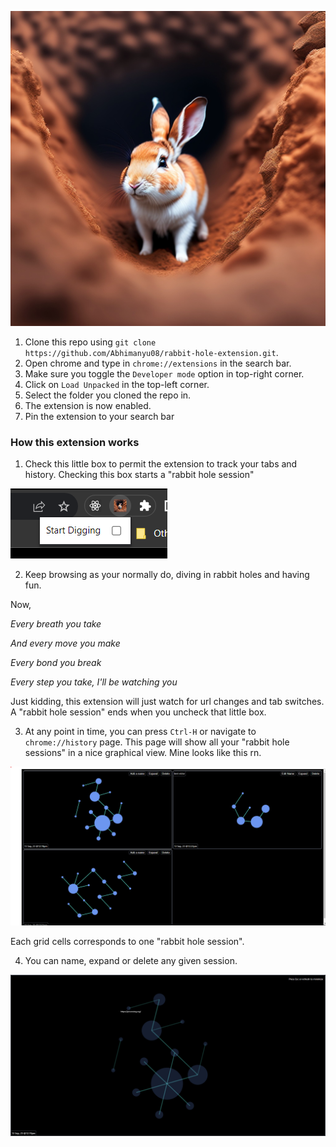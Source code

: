 ![](tiny-rabbit.png)

1. Clone this repo using
   `git clone https://github.com/Abhimanyu08/rabbit-hole-extension.git`.
2. Open chrome and type in `chrome://extensions` in the search bar.
3. Make sure you toggle the `Developer mode` option in top-right corner.
4. Click on `Load Unpacked` in the top-left corner.
5. Select the folder you cloned the repo in.
6. The extension is now enabled.
7. Pin the extension to your search bar

### How this extension works

1. Check this little box to permit the extension to track your tabs and history.
   Checking this box starts a "rabbit hole session"

![](digging-checkbox.png)

2. Keep browsing as your normally do, diving in rabbit holes and having fun.

Now,

_Every breath you take_

_And every move you make_

_Every bond you break_

_Every step you take, I'll be watching you_

Just kidding, this extension will just watch for url changes and tab switches. A
"rabbit hole session" ends when you uncheck that little box.

3. At any point in time, you can press `Ctrl-H` or navigate to
   `chrome://history` page. This page will show all your "rabbit hole sessions"
   in a nice graphical view. Mine looks like this rn.

![](history-page.png)

Each grid cells corresponds to one "rabbit hole session".

4. You can name, expand or delete any given session.

![](expanded-session.png)
